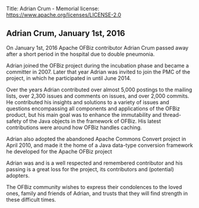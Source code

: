 Title: Adrian Crum - Memorial
license: https://www.apache.org/licenses/LICENSE-2.0

## Adrian Crum, January 1st, 2016

On January 1st, 2016 Apache OFBiz contributor Adrian Crum passed away after
a short period in the hospital due to double pneumonia.

Adrian joined the OFBiz project during the incubation phase and became a committer in 2007. Later that year Adrian was invited to join
the PMC of the project, in which he participated in until June 2014.

Over the years Adrian contributed over almost 5,000 postings to the mailing
lists, over 2,300 issues and comments on issues, and over 2,000 commits. He
contributed his insights and solutions to a variety of issues and questions
encompassing all components and applications of the OFBiz product, but his
main goal was to enhance the immutability and thread-safety of the Java
objects in the framework of OFBiz. His latest contributions were around how
OFBiz handles caching.

Adrian also adopted the abandoned Apache Commons Convert project in April 2010, 
and made it the home of a Java data-type conversion framework he developed for 
the Apache OFBiz project

Adrian was and is a well respected and remembered contributor and his
passing is a great loss for the project, its contributors and (potential)
adopters.

The OFBiz community wishes to express their condolences to the loved ones,
family and friends of Adrian, and trusts that they will find strength in 
these difficult times.
